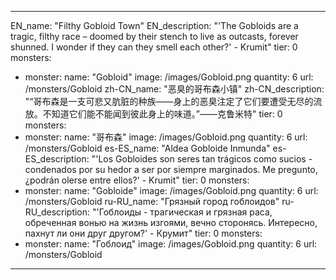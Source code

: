 ---

EN_name: "Filthy Gobloid Town"
EN_description: "'The Gobloids are a tragic, filthy race – doomed by their stench to live as outcasts, forever shunned. I wonder if they can they smell each other?' - Krumit"
tier: 0
monsters:
  - monster:
    name: "Gobloid"
    image: /images/Gobloid.png
    quantity: 6
    url: /monsters/Gobloid
zh-CN_name: "恶臭的哥布森小镇"
zh-CN_description: "“哥布森是一支可悲又肮脏的种族——身上的恶臭注定了它们要遭受无尽的流放。不知道它们能不能闻到彼此身上的味道。”——克鲁米特"
tier: 0
monsters:
  - monster:
    name: "哥布森"
    image: /images/Gobloid.png
    quantity: 6
    url: /monsters/Gobloid
es-ES_name: "Aldea Gobloide Inmunda"
es-ES_description: "'Los Gobloides son seres tan trágicos como sucios - condenados por su hedor a ser por siempre marginados. Me pregunto, ¿podrán olerse entre ellos?' - Krumit"
tier: 0
monsters:
  - monster:
    name: "Gobloide"
    image: /images/Gobloid.png
    quantity: 6
    url: /monsters/Gobloid
ru-RU_name: "Грязный город гоблоидов"
ru-RU_description: "'Гоблоиды - трагическая и грязная раса, обреченная вонью на жизнь изгоями, вечно сторонясь. Интересно, пахнут ли они друг другом?' - Крумит"
tier: 0
monsters:
  - monster:
    name: "Гоблоид"
    image: /images/Gobloid.png
    quantity: 6
    url: /monsters/Gobloid
---